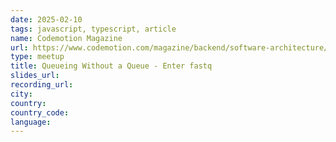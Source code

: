 ```yaml
---
date: 2025-02-10
tags: javascript, typescript, article
name: Codemotion Magazine
url: https://www.codemotion.com/magazine/backend/software-architecture/queueing-without-a-queue-enter-fastq/
type: meetup
title: Queueing Without a Queue - Enter fastq
slides_url:
recording_url: 
city:
country:
country_code:
language:
---
```

